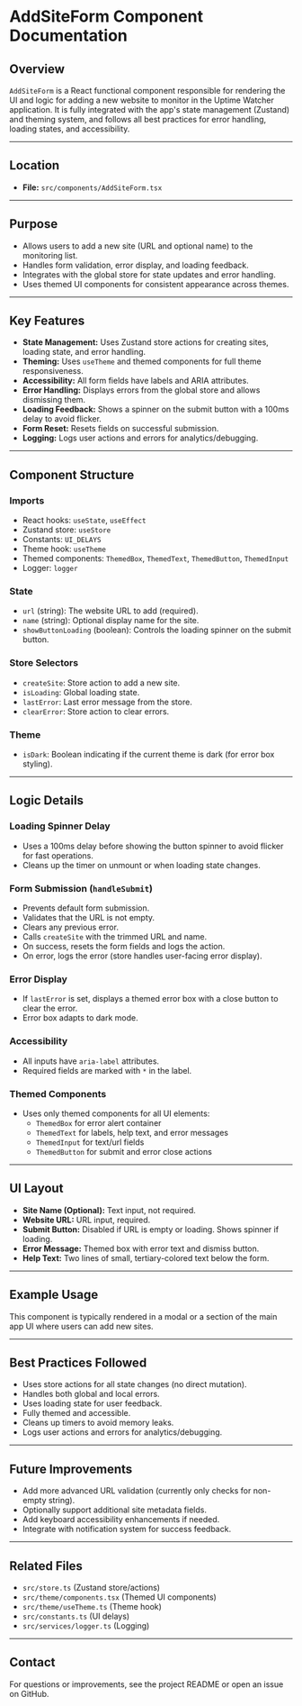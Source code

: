 # AddSiteForm Component Documentation

## Overview

`AddSiteForm` is a React functional component responsible for rendering the UI and logic for adding a new website to monitor in the Uptime Watcher application. It is fully integrated with the app's state management (Zustand) and theming system, and follows all best practices for error handling, loading states, and accessibility.

---

## Location
- **File:** `src/components/AddSiteForm.tsx`

---

## Purpose
- Allows users to add a new site (URL and optional name) to the monitoring list.
- Handles form validation, error display, and loading feedback.
- Integrates with the global store for state updates and error handling.
- Uses themed UI components for consistent appearance across themes.

---

## Key Features

- **State Management:** Uses Zustand store actions for creating sites, loading state, and error handling.
- **Theming:** Uses `useTheme` and themed components for full theme responsiveness.
- **Accessibility:** All form fields have labels and ARIA attributes.
- **Error Handling:** Displays errors from the global store and allows dismissing them.
- **Loading Feedback:** Shows a spinner on the submit button with a 100ms delay to avoid flicker.
- **Form Reset:** Resets fields on successful submission.
- **Logging:** Logs user actions and errors for analytics/debugging.

---

## Component Structure

### Imports
- React hooks: `useState`, `useEffect`
- Zustand store: `useStore`
- Constants: `UI_DELAYS`
- Theme hook: `useTheme`
- Themed components: `ThemedBox`, `ThemedText`, `ThemedButton`, `ThemedInput`
- Logger: `logger`

### State
- `url` (string): The website URL to add (required).
- `name` (string): Optional display name for the site.
- `showButtonLoading` (boolean): Controls the loading spinner on the submit button.

### Store Selectors
- `createSite`: Store action to add a new site.
- `isLoading`: Global loading state.
- `lastError`: Last error message from the store.
- `clearError`: Store action to clear errors.

### Theme
- `isDark`: Boolean indicating if the current theme is dark (for error box styling).

---

## Logic Details

### Loading Spinner Delay
- Uses a 100ms delay before showing the button spinner to avoid flicker for fast operations.
- Cleans up the timer on unmount or when loading state changes.

### Form Submission (`handleSubmit`)
- Prevents default form submission.
- Validates that the URL is not empty.
- Clears any previous error.
- Calls `createSite` with the trimmed URL and name.
- On success, resets the form fields and logs the action.
- On error, logs the error (store handles user-facing error display).

### Error Display
- If `lastError` is set, displays a themed error box with a close button to clear the error.
- Error box adapts to dark mode.

### Accessibility
- All inputs have `aria-label` attributes.
- Required fields are marked with `*` in the label.

### Themed Components
- Uses only themed components for all UI elements:
  - `ThemedBox` for error alert container
  - `ThemedText` for labels, help text, and error messages
  - `ThemedInput` for text/url fields
  - `ThemedButton` for submit and error close actions

---

## UI Layout
- **Site Name (Optional):** Text input, not required.
- **Website URL:** URL input, required.
- **Submit Button:** Disabled if URL is empty or loading. Shows spinner if loading.
- **Error Message:** Themed box with error text and dismiss button.
- **Help Text:** Two lines of small, tertiary-colored text below the form.

---

## Example Usage
This component is typically rendered in a modal or a section of the main app UI where users can add new sites.

---

## Best Practices Followed
- Uses store actions for all state changes (no direct mutation).
- Handles both global and local errors.
- Uses loading state for user feedback.
- Fully themed and accessible.
- Cleans up timers to avoid memory leaks.
- Logs user actions and errors for analytics/debugging.

---

## Future Improvements
- Add more advanced URL validation (currently only checks for non-empty string).
- Optionally support additional site metadata fields.
- Add keyboard accessibility enhancements if needed.
- Integrate with notification system for success feedback.

---

## Related Files
- `src/store.ts` (Zustand store/actions)
- `src/theme/components.tsx` (Themed UI components)
- `src/theme/useTheme.ts` (Theme hook)
- `src/constants.ts` (UI delays)
- `src/services/logger.ts` (Logging)

---

## Contact
For questions or improvements, see the project README or open an issue on GitHub.
